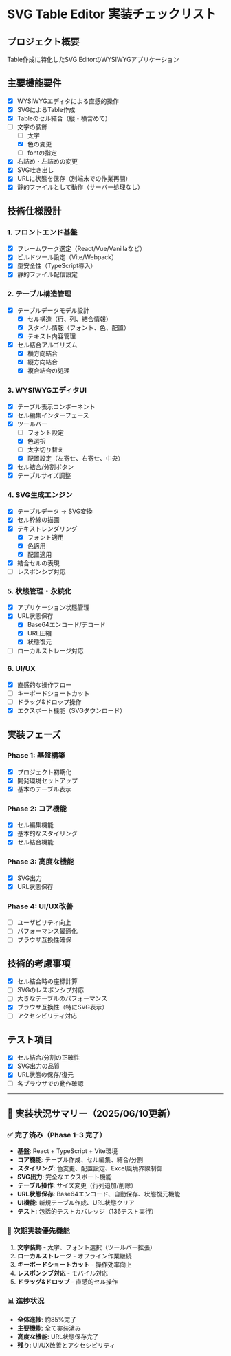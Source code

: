 # SVG Table Editor 実装チェックリスト

## プロジェクト概要
Table作成に特化したSVG EditorのWYSIWYGアプリケーション

## 主要機能要件
- [x] WYSIWYGエディタによる直感的操作
- [x] SVGによるTable作成
- [x] Tableのセル結合（縦・横含めて）
- [ ] 文字の装飾
  - [ ] 太字
  - [x] 色の変更
  - [ ] fontの指定
- [x] 右詰め・左詰めの変更
- [x] SVG吐き出し
- [x] URLに状態を保存（別端末での作業再開）
- [x] 静的ファイルとして動作（サーバー処理なし）

## 技術仕様設計
### 1. フロントエンド基盤
- [x] フレームワーク選定（React/Vue/Vanillaなど）
- [x] ビルドツール設定（Vite/Webpack）
- [x] 型安全性（TypeScript導入）
- [x] 静的ファイル配信設定

### 2. テーブル構造管理
- [x] テーブルデータモデル設計
  - [x] セル構造（行、列、結合情報）
  - [x] スタイル情報（フォント、色、配置）
  - [x] テキスト内容管理
- [x] セル結合アルゴリズム
  - [x] 横方向結合
  - [x] 縦方向結合
  - [x] 複合結合の処理

### 3. WYSIWYGエディタUI
- [x] テーブル表示コンポーネント
- [x] セル編集インターフェース
- [x] ツールバー
  - [ ] フォント設定
  - [x] 色選択
  - [ ] 太字切り替え
  - [x] 配置設定（左寄せ、右寄せ、中央）
- [x] セル結合/分割ボタン
- [x] テーブルサイズ調整

### 4. SVG生成エンジン
- [x] テーブルデータ → SVG変換
- [x] セル枠線の描画
- [x] テキストレンダリング
  - [x] フォント適用
  - [x] 色適用
  - [x] 配置適用
- [x] 結合セルの表現
- [ ] レスポンシブ対応

### 5. 状態管理・永続化
- [x] アプリケーション状態管理
- [x] URL状態保存
  - [x] Base64エンコード/デコード
  - [x] URL圧縮
  - [x] 状態復元
- [ ] ローカルストレージ対応

### 6. UI/UX
- [x] 直感的な操作フロー
- [ ] キーボードショートカット
- [ ] ドラッグ&ドロップ操作
- [x] エクスポート機能（SVGダウンロード）

## 実装フェーズ
### Phase 1: 基盤構築
- [x] プロジェクト初期化
- [x] 開発環境セットアップ
- [x] 基本のテーブル表示

### Phase 2: コア機能
- [x] セル編集機能
- [x] 基本的なスタイリング
- [x] セル結合機能

### Phase 3: 高度な機能
- [x] SVG出力
- [x] URL状態保存

### Phase 4: UI/UX改善
- [ ] ユーザビリティ向上
- [ ] パフォーマンス最適化
- [ ] ブラウザ互換性確保

## 技術的考慮事項
- [x] セル結合時の座標計算
- [ ] SVGのレスポンシブ対応
- [ ] 大きなテーブルのパフォーマンス
- [x] ブラウザ互換性（特にSVG表示）
- [ ] アクセシビリティ対応

## テスト項目
- [x] セル結合/分割の正確性
- [x] SVG出力の品質
- [x] URL状態の保存/復元
- [ ] 各ブラウザでの動作確認

---

## 🎯 実装状況サマリー（2025/06/10更新）

### ✅ 完了済み（Phase 1-3 完了）
- **基盤**: React + TypeScript + Vite環境
- **コア機能**: テーブル作成、セル編集、結合/分割
- **スタイリング**: 色変更、配置設定、Excel風境界線制御
- **SVG出力**: 完全なエクスポート機能
- **テーブル操作**: サイズ変更（行列追加/削除）
- **URL状態保存**: Base64エンコード、自動保存、状態復元機能
- **UI機能**: 新規テーブル作成、URL状態クリア
- **テスト**: 包括的テストカバレッジ（136テスト実行）

### 🚧 次期実装優先機能
1. **文字装飾** - 太字、フォント選択（ツールバー拡張）
2. **ローカルストレージ** - オフライン作業継続
3. **キーボードショートカット** - 操作効率向上
4. **レスポンシブ対応** - モバイル対応
5. **ドラッグ&ドロップ** - 直感的セル操作

### 📊 進捗状況
- **全体進捗**: 約85%完了
- **主要機能**: 全て実装済み
- **高度な機能**: URL状態保存完了
- **残り**: UI/UX改善とアクセシビリティ
